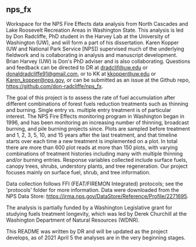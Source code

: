 ## nps_fx

Workspace for the NPS Fire Effects data analysis from North Cascades and Lake Roosevelt Recreation Areas in Washington State.  This analysis is led by Don Radcliffe, PhD student in the Harvey Lab at the University of Washington (UW), and will form a part of his dissertation.  Karen Kopper (UW and National Park Service [NPS]) supervised much of the underlying fieldwork and is collaborating in analysis and manuscript development.  Brian Harvey (UW) is Don's PhD adviser and is also collaborating.  Questions and feedback can be directed to DR at dradclif@uw.edu or donaldradcliffe91@gmail.com, or to KK at kkopper@uw.edu or Karen_kopper@nps.gov, or can be submitted as an issue at the Github repo, https://github.com/don-radcliffe/nps_fx.

The goal of this project is to assess the rate of fuel accumulation after different combinations of forest fuels reduction treatments such as thinning and burning.  Single entry vs. multiple entry treatment is of particular interest.  The NPS Fire Effects monitoring program in Washington began in 1996, and has been monitoring an increasing number of thinning, broadcast burning, and pile burning projects since. Plots are sampled before treatment and 1, 2, 3, 5, 10, and 15 years after the last treatment, and that timeline starts over each time a new treatment is implemented on a plot.  In total there are more than 600 plot reads at more than 150 plots, with varying combinations of treatment histories including many with multiple thinning and/or burning entries. Response variables collected include surface fuels, canopy trees, shrubs, understory plants, and tree regeneration.  Our project focuses mainly on surface fuel, shrub, and tree information.  

Data collection follows FFI (FEAT/FIREMON Integrated) protocols; see the 'protocols' folder for more information.  Data were downloaded from the NPS Data Store: https://irma.nps.gov/DataStore/Reference/Profile/2271695. 

The analysis is partially funded by a Washington Legislative grant for studying fuels treatment longevity, which was led by Derek Churchill at the Washington Department of Natural Resources (WDNR).  

This README was written by DR and will be updated as the project develops, as of 2021 April 5 the analyses are in the very beginning stages.
